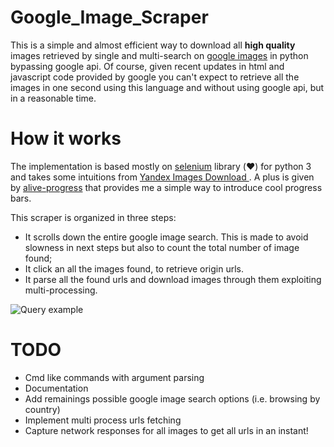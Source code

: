 # Google_Image_Scraper
This is a simple and almost efficient way to download all **high quality** images retrieved by single and multi-search on [google images](https://www.google.com/imghp) in python bypassing google api. Of course, given recent updates in html and javascript code provided by google you can't expect to retrieve all the images in one second using this language and without using google api, but in a reasonable time. 

# How it works
The implementation is based mostly on [selenium](https://selenium-python.readthedocs.io/) library (:heart:) for python 3 and takes some intuitions from [Yandex Images Download
](https://github.com/bobokvsky/yandex-images-download). A plus is given by [alive-progress](https://github.com/rsalmei/alive-progress) that provides me a simple way to introduce cool progress bars.  

This scraper is organized in three steps:

* It scrolls down the entire google image search. This is made to avoid slowness in next steps but also to count the total number of image found;
* It click an all the images found, to retrieve origin urls.
* It parse all the found urls and download images through them exploiting multi-processing. 

![Query example](name-of-gif-file.gif)

# TODO
* Cmd like commands with argument parsing
* Documentation
* Add remainings possible google image search options (i.e. browsing by country)
* Implement multi process urls fetching 
* Capture network responses for all images to get all urls in an instant!